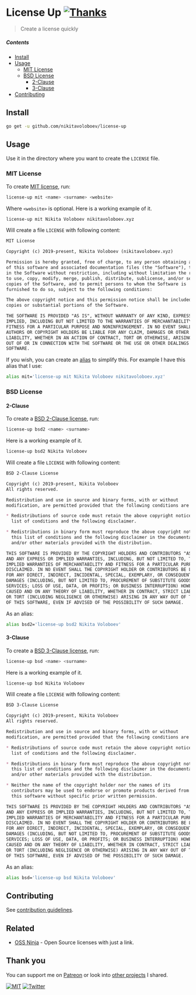 # License Up [![Thanks](http://bit.ly/saythankss)](https://patreon.com/nikitavoloboev)

> Create a license quickly

##### Contents

- [Install](#install)
- [Usage](#usage)
  - [MIT License](#mit-license)
  - [BSD License](#bsd-license)
    - [2-Clause](#2-clause)
    - [3-Clause](#3-clause)
- [Contributing](#contributing)

## Install

```Bash
go get -u github.com/nikitavoloboev/license-up
```

## Usage

Use it in the directory where you want to create the `LICENSE` file.

### MIT License

To create [MIT license](https://opensource.org/licenses/MIT), run:

```Bash
license-up mit <name> <surname> <website>
```

Where `<website>` is optional. Here is a working example of it.

```Bash
license-up mit Nikita Voloboev nikitavoloboev.xyz
```

Will create a file `LICENSE` with following content:

```Markdown
MIT License

Copyright (c) 2019-present, Nikita Voloboev (nikitavoloboev.xyz)

Permission is hereby granted, free of charge, to any person obtaining a copy
of this software and associated documentation files (the "Software"), to deal
in the Software without restriction, including without limitation the rights
to use, copy, modify, merge, publish, distribute, sublicense, and/or sell
copies of the Software, and to permit persons to whom the Software is
furnished to do so, subject to the following conditions:

The above copyright notice and this permission notice shall be included in all
copies or substantial portions of the Software.

THE SOFTWARE IS PROVIDED "AS IS", WITHOUT WARRANTY OF ANY KIND, EXPRESS OR
IMPLIED, INCLUDING BUT NOT LIMITED TO THE WARRANTIES OF MERCHANTABILITY,
FITNESS FOR A PARTICULAR PURPOSE AND NONINFRINGEMENT. IN NO EVENT SHALL THE
AUTHORS OR COPYRIGHT HOLDERS BE LIABLE FOR ANY CLAIM, DAMAGES OR OTHER
LIABILITY, WHETHER IN AN ACTION OF CONTRACT, TORT OR OTHERWISE, ARISING FROM,
OUT OF OR IN CONNECTION WITH THE SOFTWARE OR THE USE OR OTHER DEALINGS IN THE
SOFTWARE.
```

If you wish, you can create an [alias](http://tldp.org/LDP/abs/html/aliases.html) to simplify this. For example I have this alias that I use:

```Bash
alias mit='license-up mit Nikita Voloboev nikitavoloboev.xyz'
```

### BSD License

#### 2-Clause

To create a [BSD 2-Clause license](https://opensource.org/licenses/BSD-2-Clause), run:

```Bash
license-up bsd2 <name> <surname>
```

Here is a working example of it.

```Bash
license-up bsd2 Nikita Voloboev
```

Will create a file `LICENSE` with following content:

```Markdown
BSD 2-Clause License

Copyright (c) 2019-present, Nikita Voloboev
All rights reserved.

Redistribution and use in source and binary forms, with or without
modification, are permitted provided that the following conditions are met:

* Redistributions of source code must retain the above copyright notice, this
  list of conditions and the following disclaimer.

* Redistributions in binary form must reproduce the above copyright notice,
  this list of conditions and the following disclaimer in the documentation
  and/or other materials provided with the distribution.

THIS SOFTWARE IS PROVIDED BY THE COPYRIGHT HOLDERS AND CONTRIBUTORS "AS IS"
AND ANY EXPRESS OR IMPLIED WARRANTIES, INCLUDING, BUT NOT LIMITED TO, THE
IMPLIED WARRANTIES OF MERCHANTABILITY AND FITNESS FOR A PARTICULAR PURPOSE ARE
DISCLAIMED. IN NO EVENT SHALL THE COPYRIGHT HOLDER OR CONTRIBUTORS BE LIABLE
FOR ANY DIRECT, INDIRECT, INCIDENTAL, SPECIAL, EXEMPLARY, OR CONSEQUENTIAL
DAMAGES (INCLUDING, BUT NOT LIMITED TO, PROCUREMENT OF SUBSTITUTE GOODS OR
SERVICES; LOSS OF USE, DATA, OR PROFITS; OR BUSINESS INTERRUPTION) HOWEVER
CAUSED AND ON ANY THEORY OF LIABILITY, WHETHER IN CONTRACT, STRICT LIABILITY,
OR TORT (INCLUDING NEGLIGENCE OR OTHERWISE) ARISING IN ANY WAY OUT OF THE USE
OF THIS SOFTWARE, EVEN IF ADVISED OF THE POSSIBILITY OF SUCH DAMAGE.
```

As an alias:

```Bash
alias bsd2='license-up bsd2 Nikita Voloboev'
```

#### 3-Clause

To create a [BSD 3-Clause license](https://opensource.org/licenses/BSD-3-Clause), run:

```Bash
license-up bsd <name> <surname>
```

Here is a working example of it.

```Bash
license-up bsd Nikita Voloboev
```

Will create a file `LICENSE` with following content:

```Markdown
BSD 3-Clause License

Copyright (c) 2019-present, Nikita Voloboev
All rights reserved.

Redistribution and use in source and binary forms, with or without
modification, are permitted provided that the following conditions are met:

* Redistributions of source code must retain the above copyright notice, this
  list of conditions and the following disclaimer.

* Redistributions in binary form must reproduce the above copyright notice,
  this list of conditions and the following disclaimer in the documentation
  and/or other materials provided with the distribution.

* Neither the name of the copyright holder nor the names of its
  contributors may be used to endorse or promote products derived from
  this software without specific prior written permission.

THIS SOFTWARE IS PROVIDED BY THE COPYRIGHT HOLDERS AND CONTRIBUTORS "AS IS"
AND ANY EXPRESS OR IMPLIED WARRANTIES, INCLUDING, BUT NOT LIMITED TO, THE
IMPLIED WARRANTIES OF MERCHANTABILITY AND FITNESS FOR A PARTICULAR PURPOSE ARE
DISCLAIMED. IN NO EVENT SHALL THE COPYRIGHT HOLDER OR CONTRIBUTORS BE LIABLE
FOR ANY DIRECT, INDIRECT, INCIDENTAL, SPECIAL, EXEMPLARY, OR CONSEQUENTIAL
DAMAGES (INCLUDING, BUT NOT LIMITED TO, PROCUREMENT OF SUBSTITUTE GOODS OR
SERVICES; LOSS OF USE, DATA, OR PROFITS; OR BUSINESS INTERRUPTION) HOWEVER
CAUSED AND ON ANY THEORY OF LIABILITY, WHETHER IN CONTRACT, STRICT LIABILITY,
OR TORT (INCLUDING NEGLIGENCE OR OTHERWISE) ARISING IN ANY WAY OUT OF THE USE
OF THIS SOFTWARE, EVEN IF ADVISED OF THE POSSIBILITY OF SUCH DAMAGE.
```

As an alias:

```Bash
alias bsd='license-up bsd Nikita Voloboev'
```

## Contributing

See [contribution guidelines](CONTRIBUTING.md#readme).

## Related

- [OSS Ninja](https://oss.ninja) - Open Source licenses with just a link.

## Thank you

You can support me on [Patreon](https://www.patreon.com/nikitavoloboev) or look into [other projects](https://nikitavoloboev.xyz/projects) I shared.

[![MIT](https://img.shields.io/badge/license-MIT-0a0a0a.svg?style=flat&colorA=0a0a0a)](LICENSE) [![Twitter](http://bit.ly/nikitweet)](https://twitter.com/nikitavoloboev)
